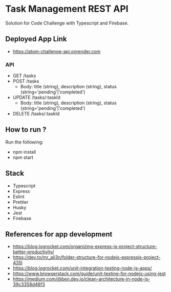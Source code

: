 
# Task Management REST API

Solution for Code Challenge with Typescript and Firebase.
  
## Deployed App Link
- https://atom-challenge-api.onrender.com

### API
- GET /tasks
- POST /tasks
  - Body: title (string), description (string), status (string='pending'|'completed')
- UPDATE /tasks/:taskId
  - Body: title (string), description (string), status (string='pending'|'completed')
- DELETE /tasks/:taskId

## How to run ?
Run the following:
- npm install
- npm start

## Stack
 - Typescript
 - Express
 - Eslint
 - Prettier
 - Husky
 - Jest
 - Firebase

## References for app development
 - https://blog.logrocket.com/organizing-express-js-project-structure-better-productivity/
 - https://dev.to/mr_ali3n/folder-structure-for-nodejs-expressjs-project-435l
 - https://blog.logrocket.com/unit-integration-testing-node-js-apps/
 - https://www.browserstack.com/guide/unit-testing-for-nodejs-using-jest
 - https://medium.com/@ben.dev.io/clean-architecture-in-node-js-39c3358d46f3
